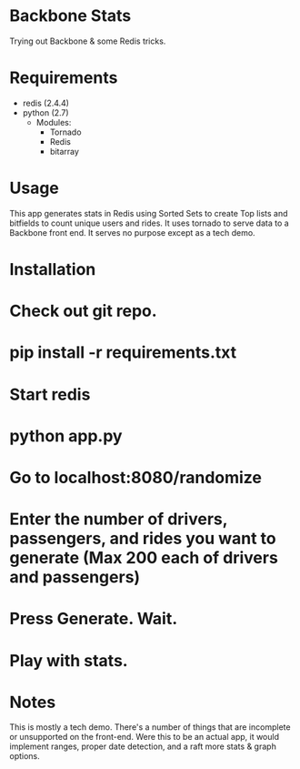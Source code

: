 Backbone Stats
=============
Trying out Backbone & some Redis tricks.

Requirements
========
- redis (2.4.4)
- python (2.7)
    - Modules:
        - Tornado
        - Redis
        - bitarray

Usage
=====
This app generates stats in Redis using Sorted Sets to create Top lists and bitfields to count unique users and rides. It uses tornado to serve data to a Backbone front end. It serves no purpose except as a tech demo.

Installation
=====
# Check out git repo.
# pip install -r requirements.txt
# Start redis
# python app.py
# Go to localhost:8080/randomize
# Enter the number of drivers, passengers, and rides you want to generate (Max 200 each of drivers and passengers)
# Press Generate. Wait.
# Play with stats.

Notes
=====
This is mostly a tech demo. There's a number of things that are incomplete or unsupported on the front-end. Were this to be an actual app, it would implement ranges, proper date detection, and a raft more stats & graph options.